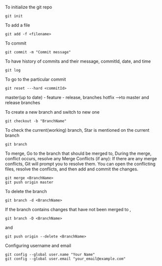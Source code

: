 To initialize the git repo
```
git init
```

To add a file 
```
git add -f <filename>
```

To commit 
```
git commit -m "Commit message"
```

To have history of commits and their message, commitId, date, and time
```
git log
```

To go to the particular commit
```
git reset ---hard <commitId>
```


master(up to date) - feature - release, branches
 hotfix -->to master and release branches


To create a new branch and switch to new one
```
git checkout -b "BranchName"
```

To check the current(working) branch, Star is mentioned on the current branch
```
git branch
```

To merge, Go to the branch that should be merged to,
During the merge, conflict occurs, resolve any Merge Conflicts (if any): If there are any merge conflicts, Git will prompt you to resolve them. You can open the conflicting files, resolve the conflicts, and then add and commit the changes. 
```
git merge <BranchName>
git push origin master
```

To delete the branch
```
git branch -d <BranchName>
```

If the branch contains changes that have not been merged to ,
```
git branch -D <BranchName>
```
and 
```
git push origin --delete <BranchName>
```

Configuring username and email
```
git config --global user.name "Your Name"
git config --global user.email "your_email@example.com"
```
